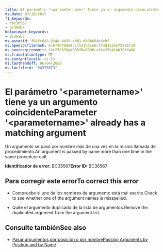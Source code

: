 ```yaml
---
title: El parámetro '<parametername>' tiene ya un argumento coincidente
ms.date: 07/20/2015
f1_keywords:
- vbc36567
- bc36567
helpviewer_keywords:
- BC36567
ms.assetid: f01fc8d8-924a-4492-add1-db06604edcbf
ms.openlocfilehash: ec6f4d708a9ccf533bb1e6cf44d1e2e5759a5f10
ms.sourcegitcommit: f8c270376ed905f6a8896ce0fe25b4f4b38ff498
ms.translationtype: MT
ms.contentlocale: es-ES
ms.lasthandoff: 06/04/2020
ms.locfileid: "84378073"
---
```

# <a name="parameter-parametername-already-has-a-matching-argument"></a><span data-ttu-id="73a2e-102">El parámetro '\<parametername>' tiene ya un argumento coincidente</span><span class="sxs-lookup"><span data-stu-id="73a2e-102">Parameter '\<parametername>' already has a matching argument</span></span>
<span data-ttu-id="73a2e-103">Un argumento se pasó por nombre más de una vez en la misma llamada de procedimiento.</span><span class="sxs-lookup"><span data-stu-id="73a2e-103">An argument is passed by name more than one time in the same procedure call.</span></span>  
  
 <span data-ttu-id="73a2e-104">**Identificador de error:** BC36567</span><span class="sxs-lookup"><span data-stu-id="73a2e-104">**Error ID:** BC36567</span></span>  
  
## <a name="to-correct-this-error"></a><span data-ttu-id="73a2e-105">Para corregir este error</span><span class="sxs-lookup"><span data-stu-id="73a2e-105">To correct this error</span></span>  
  
- <span data-ttu-id="73a2e-106">Compruebe si uno de los nombres de argumento está mal escrito.</span><span class="sxs-lookup"><span data-stu-id="73a2e-106">Check to see whether one of the argument names is misspelled.</span></span>  
  
- <span data-ttu-id="73a2e-107">Quite el argumento duplicado de la lista de argumentos.</span><span class="sxs-lookup"><span data-stu-id="73a2e-107">Remove the duplicated argument from the argument list.</span></span>  
  
## <a name="see-also"></a><span data-ttu-id="73a2e-108">Consulte también</span><span class="sxs-lookup"><span data-stu-id="73a2e-108">See also</span></span>

- [<span data-ttu-id="73a2e-109">Pasar argumentos por posición o por nombre</span><span class="sxs-lookup"><span data-stu-id="73a2e-109">Passing Arguments by Position and by Name</span></span>](../programming-guide/language-features/procedures/passing-arguments-by-position-and-by-name.md)
